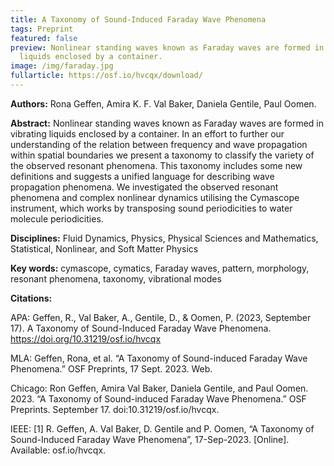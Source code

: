 ```yaml
---
title: A Taxonomy of Sound-Induced Faraday Wave Phenomena
tags: Preprint
featured: false
preview: Nonlinear standing waves known as Faraday waves are formed in vibrating
  liquids enclosed by a container.
image: /img/faraday.jpg
fullarticle: https://osf.io/hvcqx/download/
---
```

**Authors:** Rona Geffen, Amira K. F. Val Baker, Daniela Gentile, Paul Oomen.

**Abstract:** Nonlinear standing waves known as Faraday waves are formed in vibrating liquids enclosed by a container. In an effort to further our understanding of the relation between frequency and wave propagation within spatial boundaries we present a taxonomy to classify the variety of the observed resonant phenomena. This taxonomy includes some new definitions and suggests a unified language for describing wave propagation phenomena. We investigated the observed resonant phenomena and complex nonlinear dynamics utilising the Cymascope instrument, which works by transposing sound periodicities to water molecule periodicities.

**Disciplines:** Fluid Dynamics, Physics, Physical Sciences and Mathematics, Statistical, Nonlinear, and Soft Matter Physics

**Key words:** cymascope, cymatics, Faraday waves, pattern, morphology, resonant phenomena, taxonomy, vibrational modes

**Citations:** 

APA: Geffen, R., Val Baker, A., Gentile, D., & Oomen, P. (2023, September 17). A Taxonomy of Sound-Induced Faraday Wave Phenomena. https://doi.org/10.31219/osf.io/hvcqx

MLA: Geffen, Rona, et al. “A Taxonomy of Sound-induced Faraday Wave Phenomena.” OSF Preprints, 17 Sept. 2023. Web.

Chicago: Ron Geffen, Amira Val Baker, Daniela Gentile, and Paul Oomen. 2023. “A Taxonomy of Sound-induced Faraday Wave Phenomena.” OSF Preprints. September 17. doi:10.31219/osf.io/hvcqx.

IEEE: \[1] R. Geffen, A. Val Baker, D. Gentile and P. Oomen, “A Taxonomy of Sound-Induced Faraday Wave Phenomena”, 17-Sep-2023. \[Online]. Available: osf.io/hvcqx.[](https://osf.io/hvcqx/download/)
